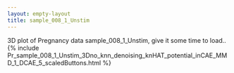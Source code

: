 ```yaml
---
layout: empty-layout
title: sample_008_1_Unstim
---
```

3D plot of Pregnancy data sample_008_1_Unstim, give  it some time to load.. 
{% include Pr_sample_008_1_Unstim_3Dno_knn_denoising_knHAT_potential_inCAE_MMD_1_DCAE_5_scaledButtons.html %}

